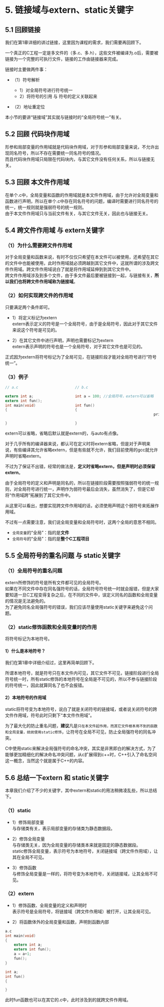 # 5. 链接域与extern、static关键字

## 5.1 回顾链接

我们在第1章详细的讲过链接，这里因为课程的需求，我们需要再回顾下。

一个真正的C工程一定是多文件的（多.c、多.h），这些文件被编译为.o后，需要被链接为一个完整的可执行文件，链接的工作由链接器来完成。

链接时主要做两件事：
+ （1）符号解析
   + 1）对全局符号进行符号统一
   + 2）将符号的引用 与 符号的定义关联起来

+ （2）地址重定位

本小节的要讲“链接域”其实就与链接时的“全局符号统一”有关。  

## 5.2 回顾 代码块作用域
形参和局部变量的作用域就是代码块作用域，对于形参和局部变量来说，不允许出现同名符号，所以不存在需要统一同名符号的情况。  
而且代码块作用域只局限在代码块内，与其它文件没有任何关系，所以与链接无关。  

## 5.3 回顾 本文件作用域
在单个.c中，全局变量和函数的作用域就是本文件作用域，由于允许对全局变量和函数进行声明，所以在单个.c中存在同名符号的问题，编译时需要进行同名符号的统一，统一规则就是强弱符号的统一规则。  
由于本文件作用域只与当前文件有关，与其它文件无关，因此也与链接无关。  

## 5.4 跨文件作用域 与 extern关键字

### （1）为什么需要跨文件作用域
对于全局变量和函数来说，有时不仅仅只希望在本文件可以被使用，还希望在其它的文件中也能被使用，此时作用域就必须跨越到其它文件中，这就所谓的涉及跨文件作用域。跨文件作用域说白了就是将作用域延伸到到其它文件中。  
跨文件作用域涉及到多个文件，由于多文件最后要被链接到一起，与链接有关，**所以我们也将跨文件作用域称为链接域**。  

### （2）如何实现跨文件的作用域
只要满足两个条件即可。

+ 1）将定义标记为extern  
	extern表示定义的符号是一个全局符号，由于是全局符号，因此对于其它文件来说这个符号是可见的。  

+ 2）在其它文件中进行声明，声明也需要标记为extern  
	extern表示声明的符号也是一个全局符号，对于其它文件也是可见的。  

正式因为extern将符号标记为了全局可见，在链接阶段才能对全局符号进行“符号统一”。  


### （3）例子
```c
// a.c                          // b.c

extern int a;                   int a = 100; //全局符号，extern可以省略
extern int fun();								
int main(void)                  int fun()
{                               {
																	printf("helloworld\n");

}                               }
```


extern可以省略，省略后默认就是extern的，与auto有点像。  

对于几乎所有的编译器来说，都认可在定义时将extern省略，但是对于声明来说，有些编译其允许省略extern，但是有些就不允许，我们目前使用的gcc就允许声明时省略extern。  

不过为了保证不出错，经常的做法是，**定义时省略extern，但是声明时必须保留extern**。	 

由于全局符号的定义和声明是同名的，所以在链接阶段需要按照强弱符号的统一规则，对全局符号进行统一，声明作为弱符号最后会消失，虽然消失了，但是它却将“作用域跨”拓展到了其它文件中。  

从这里可以看出，想要实现跨文件作用域的话，必须使用声明这个弱符号来拓展作用域。   

不过有一点需要注意，我们说全局变量和全局符号时，这两个全局的意思不相同。  
+  `全局变量`的“全局”：指的是**文件**  
+  `全局符号`的“全局”：指的是**整个C工程项目**  



## 5.5 全局符号的重名问题 与 static关键字			

### （1）全局符号的重名问题	

extern所修饰的符号是所有文件都可见的全局符号。  
如果在不同文件中存在同名强符号的话，全局符号符号统一时就会报错，但是大家要知道一旦C工程变得复杂之后，在不同的文件中，误定义同名的函数和全局变量的情况是无法避免的。  
为了避免同名全局强符号的错误，我们应该尽量使用static关键字来避免这个问题。  

### （2）static修饰函数和全局变量时的作用
将符号标记为本地符号。


#### 1）什么是本地符号？
我们在第1章中详细介绍过，这里再简单回顾下。

所谓本地符号，就是符号只在本文件内可见，其它文件不可见，链接阶段进行全局符号统一时，所有static修饰的本地符号在全局是不可见的，所以不参与链接阶段的符号统一，因此就算同名了也不会报错。  

#### 2）本地符号的作用域

static将符号变为本地符号，说白了就是关闭符号的链接域，或者说关闭符号的跨文件作用域，符号此时只剩下“本文件作用域”。  

为了最大化的防止重名问题，**建议**凡是`只在本文件起作用，而其它文件根本用不到的函数和全局变量，统统使用static修饰`，让符号在全局不可见，防止全局强符号的同名冲突。  

C中使用static来解决全局强符号的命名冲突，其实是非黑即白的解决方式，为了能够更加精细化的解决命名冲突问题，从c扩展得到c++时，C++引入了命名空间这一概念，当然这个就是属于C++的内容。  


## 5.6 总结一下extern 和 static关键字					
本章我们介绍了不少的关键字，其中extern和static的用法稍微凌乱些，所以总结下。

### （1）static
+ 1）修饰局部变量  
	与存储类有关，表示局部变量的存储类为静态数据段。   

+ 2）修饰全局变量  
	与存储类无关，因为全局变量的存储类本来就是固定的静态数据段。  
	static修饰全局变量，表示符号为本地符号，关闭链接域（跨文件作用域），让其在全局不可见。   
 
+ 3）修饰函数  
	与修饰全局变量是一样的，将符号变为本地符号，关闭链接域，让其全局不可见。  




### （2）extern
+ 1）修饰函数、全局变量的定义和声明时  
	表示符号是全局符号，将链接域（跨文件作用域）被打开，让其全局可见。  

+ 2）将函数体外的全局变量和函数，声明到函数内部  
```c
a.c 
int main(void)
{
    extern int a;
    extern int fun();
    a = a+1;
    fun();
}

int a;
int fun()
{

}
```

此时fun函数也可以在其它的.c中，此时涉及到的就跨文件作用域。


